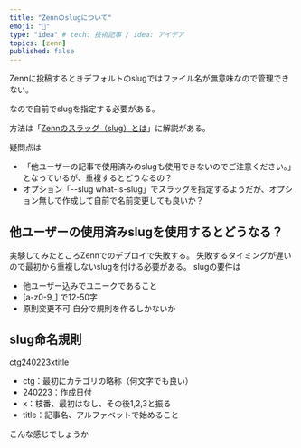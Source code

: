 ```yaml
---
title: "Zennのslugについて"
emoji: "📑"
type: "idea" # tech: 技術記事 / idea: アイデア
topics: [zenn]
published: false
---
```

Zennに投稿するときデフォルトのslugではファイル名が無意味なので管理できない。

なので自前でslugを指定する必要がある。

方法は「[Zennのスラッグ（slug）とは](Zennのスラッグ（slug）とは)」に解説がある。

疑問点は

- 「他ユーザーの記事で使用済みのslugも使用できないのでご注意ください。」となっているが、重複するとどうなるの？
- オプション「--slug what-is-slug」でスラッグを指定するようだが、オプション無しで作成して自前で名前変更しても良いか？
  
## 他ユーザーの使用済みslugを使用するとどうなる？

実験してみたところZennでのデプロイで失敗する。
失敗するタイミングが遅いので最初から重複しないslugを付ける必要がある。
slugの要件は
- 他ユーザー込みでユニークであること
- [a-z0-9_] で12-50字
- 原則変更不可
自分で規則を作るしかないか

## slug命名規則

ctg240223xtitle

- ctg：最初にカテゴリの略称（何文字でも良い）
- 240223：作成日付
- x：枝番、最初はなし、その後1,2,3と振る
- title：記事名、アルファベットで始めること
  
こんな感じでしょうか
